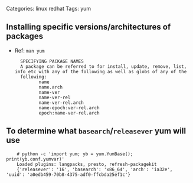 Categories: linux
            redhat
Tags: yum

## Installing specific versions/architectures of packages ##

- Ref: `man yum`

        SPECIFYING PACKAGE NAMES
        A package can be referred to for install, update, remove, list, info etc with any of the following as well as globs of any of the
        following:
               name
               name.arch
               name-ver
               name-ver-rel
               name-ver-rel.arch
               name-epoch:ver-rel.arch
               epoch:name-ver-rel.arch

## To determine what `basearch`/`releasever` yum will use ##


        # python -c 'import yum; yb = yum.YumBase(); print(yb.conf.yumvar)'
        Loaded plugins: langpacks, presto, refresh-packagekit
        {'releasever': '16', 'basearch': 'x86_64', 'arch': 'ia32e', 'uuid': 'a0edb459-70b8-4375-adf0-ffcbda25ef1c'}

        